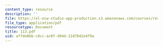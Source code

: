 ```yaml
---
content_type: resource
description: ''
file: https://ol-ocw-studio-app-production.s3.amazonaws.com/courses/res-12-000-evolution-of-physical-oceanography-spring-2007/affde0bbc8ccac0fd94d11d7042e4f9a_113.pdf
file_type: application/pdf
resourcetype: Document
title: 113.pdf
uid: affde0bb-c8cc-ac0f-d94d-11d7042e4f9a
---
```

